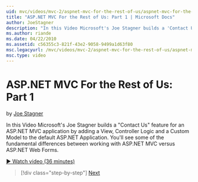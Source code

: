 ```yaml
---
uid: mvc/videos/mvc-2/aspnet-mvc-for-the-rest-of-us/aspnet-mvc-for-the-rest-of-us-part-1
title: "ASP.NET MVC For the Rest of Us: Part 1 | Microsoft Docs"
author: JoeStagner
description: "In this Video Microsoft's Joe Stagner builds a 'Contact Us' feature for an ASP.NET MVC application by adding a View, Controller Logic and a Custom Model to t..."
ms.author: riande
ms.date: 04/22/2010
ms.assetid: c56355c3-821f-43e2-9058-9499a1d63f80
msc.legacyurl: /mvc/videos/mvc-2/aspnet-mvc-for-the-rest-of-us/aspnet-mvc-for-the-rest-of-us-part-1
msc.type: video
---
```

# ASP.NET MVC For the Rest of Us: Part 1

by [Joe Stagner](https://github.com/JoeStagner)

In this Video Microsoft's Joe Stagner builds a "Contact Us" feature for an ASP.NET MVC application by adding a View, Controller Logic and a Custom Model to the default ASP.NET Application. You'll see some of the fundamental differences between working with ASP.NET MVC versus ASP.NET Web Forms.

[&#9654; Watch video (36 minutes)](https://channel9.msdn.com/Blogs/ASP-NET-Site-Videos/aspnet-mvc-for-the-rest-of-us-part-1)

> [!div class="step-by-step"]
> [Next](aspnet-mvc-for-the-rest-of-us-part-2.md)
